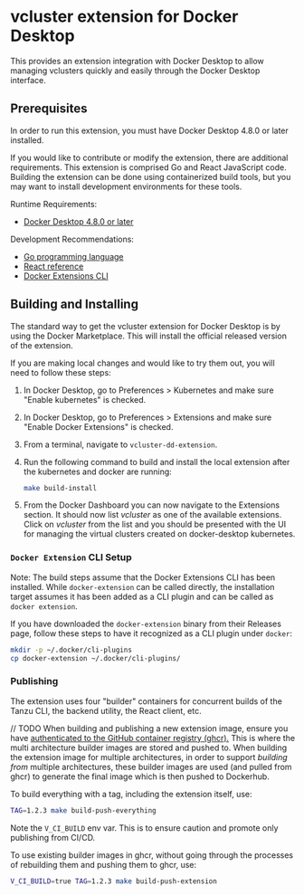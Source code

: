 # vcluster extension for Docker Desktop

This provides an extension integration with Docker Desktop to allow managing
vclusters quickly and easily through
the Docker Desktop interface.

## Prerequisites

In order to run this extension, you must have Docker Desktop 4.8.0 or later
installed.

If you would like to contribute or modify the extension, there are additional
requirements. This extension is comprised Go and React JavaScript code.
Building the extension can be done using containerized build tools, but you may
want to install development environments for these tools.

Runtime Requirements:

- [Docker Desktop 4.8.0 or later](https://www.docker.com/products/docker-desktop/)

Development Recommendations:

- [Go programming language](https://go.dev/doc/install)
- [React reference](https://reactjs.org)
- [Docker Extensions CLI](https://github.com/docker/extensions-sdk)

## Building and Installing

The standard way to get the vcluster extension for Docker
Desktop is by using the Docker Marketplace. This will install the official
released version of the extension.

If you are making local changes and would like to try them out, you will need
to follow these steps:

1. In Docker Desktop, go to Preferences > Kubernetes and make sure
   "Enable kubernetes" is checked.
2. In Docker Desktop, go to Preferences > Extensions and make sure
   "Enable Docker Extensions" is checked.
3. From a terminal, navigate to `vcluster-dd-extension`.
4. Run the following command to build and install the local extension after the kubernetes and docker are running:

   ```sh
   make build-install
   ```

5. From the Docker Dashboard you can now navigate to the Extensions section.
   It should now list *vcluster* as one of the available
   extensions. Click on *vcluster* from the list and you should
   be presented with the UI for managing the virtual clusters created on docker-desktop kubernetes.

### `Docker Extension` CLI Setup

Note: The build steps assume that the Docker Extensions CLI has been installed.
While `docker-extension` can be called directly, the installation target assumes it has been added as a CLI plugin and can be called as
`docker extension`.

If you have downloaded the `docker-extension` binary from their Releases page,
follow these steps to have it recognized as a CLI plugin under `docker`:

```sh
mkdir -p ~/.docker/cli-plugins
cp docker-extension ~/.docker/cli-plugins/
```

### Publishing

The extension uses four "builder" containers for concurrent builds of the Tanzu CLI,
the backend utility, the React client, etc.

// TODO
When building and publishing a new extension image,
ensure you have [authenticated to the GitHub container registry (ghcr).](https://docs.github.com/en/packages/working-with-a-github-packages-registry/working-with-the-container-registry#authenticating-to-the-container-registry)
This is where the multi architecture builder images are stored and pushed to.
When building the extension image for multiple architectures,
in order to support _building from_ multiple architectures,
these builder images are used (and pulled from ghcr) to generate the final image
which is then pushed to Dockerhub.

To build everything with a tag, including the extension itself, use:

```sh
TAG=1.2.3 make build-push-everything
```

Note the `V_CI_BUILD` env var.
This is to ensure caution and promote only publishing from CI/CD.

To use existing builder images in ghcr, without going through the processes
of rebuilding them and pushing them to ghcr, use:

```sh
V_CI_BUILD=true TAG=1.2.3 make build-push-extension
```

